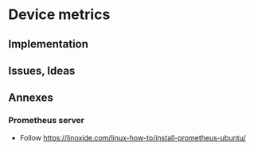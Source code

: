 # Device metrics

## Implementation

## Issues, Ideas

## Annexes

### Prometheus server

* Follow https://linoxide.com/linux-how-to/install-prometheus-ubuntu/
